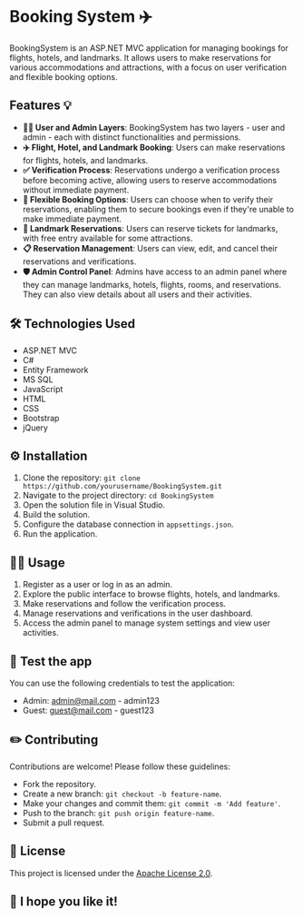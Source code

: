 
# Booking System ✈️

BookingSystem is an ASP.NET MVC application for managing bookings for flights, hotels, and landmarks. It allows users to make reservations for various accommodations and attractions, with a focus on user verification and flexible booking options.


## Features 💡

- **👩‍💻 User and Admin Layers**: BookingSystem has two layers - user and admin - each with distinct functionalities and permissions.
- **✈️ Flight, Hotel, and Landmark Booking**: Users can make reservations for flights, hotels, and landmarks.
- **✅ Verification Process**: Reservations undergo a verification process before becoming active, allowing users to reserve accommodations without immediate payment.
- **🤩 Flexible Booking Options**: Users can choose when to verify their reservations, enabling them to secure bookings even if they're unable to make immediate payment.
- **🎫 Landmark Reservations**: Users can reserve tickets for landmarks, with free entry available for some attractions.
- **📋 Reservation Management**: Users can view, edit, and cancel their reservations and verifications.
- **🛡️ Admin Control Panel**: Admins have access to an admin panel where they can manage landmarks, hotels, flights, rooms, and reservations. They can also view details about all users and their activities.

## 🛠 Technologies Used

- ASP.NET MVC
- C#
- Entity Framework
- MS SQL
- JavaScript
- HTML
- CSS
- Bootstrap
- jQuery

## ⚙️ Installation

1. Clone the repository: `git clone https://github.com/yourusername/BookingSystem.git`
2. Navigate to the project directory: `cd BookingSystem`
3. Open the solution file in Visual Studio.
4. Build the solution.
5. Configure the database connection in `appsettings.json`.
6. Run the application.

## 👨‍💻 Usage

1. Register as a user or log in as an admin.
2. Explore the public interface to browse flights, hotels, and landmarks.
3. Make reservations and follow the verification process.
4. Manage reservations and verifications in the user dashboard.
5. Access the admin panel to manage system settings and view user activities.

## 🚀 Test the app

You can use the following credentials to test the application:
- Admin: admin@mail.com - admin123
- Guest: guest@mail.com - guest123

## ✏️ Contributing

Contributions are welcome! Please follow these guidelines:
- Fork the repository.
- Create a new branch: `git checkout -b feature-name`.
- Make your changes and commit them: `git commit -m 'Add feature'`.
- Push to the branch: `git push origin feature-name`.
- Submit a pull request.

## 📄 License

This project is licensed under the [Apache License 2.0](LICENSE).

## 💎 I hope you like it! 
